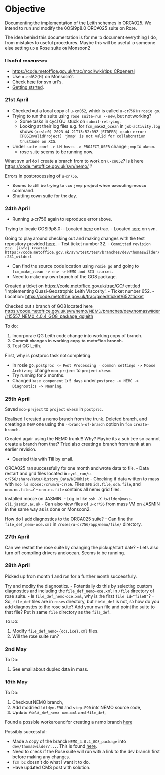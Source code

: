# Objective
Documenting the implementation of the Leith schemes in ORCA025. We intend to run and modify the GOSI9p8.0 ORCA025 suite on Rose.

The idea behind this documentation is for me to document everything I do, from mistakes to useful procedures. Maybe this will be useful to someone else setting up a Rose suite on Monsoon2

### Useful resources
- https://code.metoffice.gov.uk/trac/moci/wiki/tips_CRgeneral
- Use `u-cn052(M)` on Monsoon2.
- Check [here](https://code.metoffice.gov.uk/trac/home/wiki/ProjectList) for svn url's.
- [Getting started](https://code.metoffice.gov.uk/trac/home/wiki/FAQ).


### 21st April
- Checked out a local copy of `u-cn052`, which is called `u-cr756` in `rosie go`.
- Trying to run the suite using `rose suite-run --new`, but not working?
	- Some tasks in cycl GUI stuck on `submit-retrying`.
	- Looking at their log files e.g. for `fcm_make2_ocean` in `job-activity.log` shows `(xcslc0) 2023-04-21T13:52:09Z [STDERR] qsub: error: [PBSInvalidProject] 'jmmp' is not valid for collaboration trustzone on XCS`.
- Under `suite conf -> UM hosts -> PROJECT_USER` change `jmmp` to `ukesm`.
	- rose suite seems to be running now.

What svn url do i create a branch from to work on `u-cn052`? Is it here https://code.metoffice.gov.uk/svn/nemo/  ?

Errors in postprocessing of `u-cr756`.
- Seems to still be trying to use `jmmp` project when executing moose command.
- Shutting down suite for the day.


### 24th April
- Running u-cr756 again to reproduce error above.

Trying to locate GOSI9p8.0:
	- Located [here](https://code.metoffice.gov.uk/trac/nemo/log/NEMO/branches/UKMO/NEMO_4.0.4_GOSI9_package?rev=16215) on trac.
	- Located [here](https://code.metoffice.gov.uk/svn/nemo/NEMO/branches/UKMO/NEMO_4.0.4_GOSI9_package/) on svn.

Going to play around checking out and making changes with the test repository provided [here](https://code.metoffice.gov.uk/trac/test).
	- Test ticket number 32.
	- `Committed revision 232.
[info] Created: https://code.metoffice.gov.uk/svn/test/test/branches/dev/thomaswilder/r231_wildert`

- Can find the source code location using `rosie go` and going to `fcm_make_ocean -> env -> NEMO and SI3 sources`.
- Need to make my own branch of the GO8 package.

Created a ticket on https://code.metoffice.gov.uk/trac/GO/ entitled 'Implementing Quasi-Geostrophic Leith Viscosity'. 
	- Ticket number 652.
	- Location: https://code.metoffice.gov.uk/trac/gmed/ticket/652#ticket

Checked out a branch of GO8 located here https://code.metoffice.gov.uk/svn/nemo/NEMO/branches/dev/thomaswilder/r15557_NEMO_4.0.4_GO8_package_qgleith

To do:
1) Incorporate QG Leith code change into working copy of branch.
2) Commit changes in working copy to metoffice branch.
3) Test QG Leith.

First, why is postproc task not completing.
- In rosie go, `postproc -> Post Processing - common settings -> Moose Archiving`, change `moo-project` to `project-ukesm`.
- Try running for 2 months.
- Changed `base_component` to `5 days` under `postproc -> NEMO -> Diagnostics -> Meaning`.

### 25th April
Saved `moo-project` to `project-ukesm` in `postproc`.

Realised I created a nemo branch from the trunk. Deleted branch, and creating a new one using the `--branch-of-branch` option in `fcm create-branch`.

Created again using the NEMO trunk!!! Why? Maybe its a sub tree so cannot create a branch from that?
Tried also creating a branch from trunk at an earlier revision.
- Queried this with Till by email.

ORCA025 ran successfully for one month and wrote data to file.
	- Data restart and grid files located in `cycl_run/u-cr756/share/data/History_Data/NEMOhist`
	- Checking if data written to mass with `moo ls moose:/crum/u-cr756`. Files are `ida.file`, `oda.file`, and `onm.nc.file`...?
	- `onm.nc.file` contains all nemo grid files.

Installed moose on JASMIN.
	- Log in like `ssh -X twilder@mass-cli.jasmin.ac.uk`
	- Can also view files of `u-cr756` from mass VM on JASMIN in the same way as is done on Monsoon2.

How do I add diagnostics to the ORCA025 suite?
	- Can fine the `file_def_nemo-oce.xml` in `/roses/u-cr756/app/nemo/file/` directory.	

### 27th April
Can we restart the rose suite by changing the pickup/start date?
	- Lets also turn off compiling drivers and ocean.
Seems to be running.


### 28th April
Picked up from month 1 and ran for a further month successfully.

Try and modify the diagnostics.
	- Potentially do this by selecting custom diagnostics and including the `file_def_nemo-oce.xml` in `/file` directory of rose suite.
	- In `file_def_nemo-oce.xml`, why is the first `file id="file8"`?
	- So, `file_def` files are in `roses` directory, but `field_def` is not, so how do you add diagnostics to the rose suite? Add your own file and point the suite to that file? Put in same `file` directory as the `file_def`.

To Do:
1) Modify `file_def_nemo-{oce,ice}.xml` files.
2) Will the rose suite run?


### 2nd May
To Do:
1) See email about duplex data in mass.


### 18th May
To Do:
1. Checkout NEMO branch,
2. Add modified `ldfdyn.F90` and `step.F90` into NEMO source code,
3. Update `field_def_nemo-oce.xml` and `file_def`,

Found a possible workaround for creating a nemo branch [here](https://code.metoffice.gov.uk/trac/GO/wiki/GODocumentation/GO8.0/NemoUpgradeInstructions#no1)

Possibly successful:
- Made a copy of the branch `NEMO_4.0.4_GO8_package` into `dev/thomaswilder/...`. This is found [here](https://code.metoffice.gov.uk/trac/nemo/browser/NEMO/branches/dev/thomaswilder/NEMO_4.0.4_GO8_package_QGLeith?rev=16231).
- Need to check if the Rose suite will run with a link to the dev branch first before making any changes.
- `fcm bc` doesn't do what I want it to do.
- Have updated CMS post with solution.

